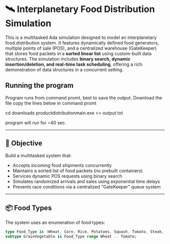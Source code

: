 # 🛰️ Interplanetary Food Distribution Simulation

This is a multitasked Ada simulation designed to model an interplanetary food distribution system. It features dynamically defined food generators, multiple points of sale (POS), and a centralized warehouse (GateKeeper) that stores food packets in a **sorted linear list** using custom-built data structures. The simulation includes **binary search, dynamic insertion/deletion, and real-time task scheduling**, offering a rich demonstration of data structures in a concurrent setting.

## Running the program
Program runs from command promt, best to save the output.
Download the file
copy the lines below in command promt

cd downloads
productdistributionmain.exe >> output.txt

program will run for ~40 sec.

---

## 🎯 Objective

Build a multitasked system that:
- Accepts incoming food shipments concurrently
- Maintains a sorted list of food packets (no prebuilt containers)
- Services dynamic POS requests using binary search
- Simulates randomized arrivals and sales using exponential time delays
- Prevents race conditions via a centralized "GateKeeper" queue system

---

## 📦 Food Types

The system uses an enumeration of food types:

```ada
type Food_Type is (Wheat, Corn, Rice, Potatoes, Squash, Tomato, Steak, Pork, Fish, Fowel);
subtype GrainVegetable is Food_Type range Wheat .. Tomato;
